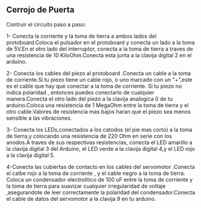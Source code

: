 ## Cerrojo de Puerta

Contruir el circuito paso a paso:

1- Conecta la corriente y la toma de tierra a ambos lados del protoboard.Coloca el pulsador en el protoboard y conecta un lado a la toma de 5V.En el otro lado del interruptor,
conecta a la toma de tierra a traves de una resistencia de 10 KiloOhm.Conecta esta junta a la clavija digital 2 en el arduino.

2- Conecta los cables del piezo al protoboard .Conecta un cable a la toma de corriente.Si tu piezo tiene un cable rojo, o uno marcado con un "+",este es el cable que hay
que conectar a la toma de corriente.
Si tu piezo no indica polaridad , entonces puedes conectarlo de cualquier manera.Conecta el otro lado del piezo a la clavija analogica 0 de tu arduino.Coloca una resistencia 
de 1 MegaOhm entre la toma de tierra y el otro cable.Valores de resistencia mas bajos haran que el piezo sea menos sensible a las vibraciones.

3- Conecta los LEDs,conectados a los catodos (el pie mas corto) a la toma de tierra,y colocando una resistencia de 220 Ohm en serie con los anodos.A traves de sus respectivas 
resistencias, conecta el LED amarillo a la clavija digital 3 del Arduino, el LED verde a la clavija digital 4,y el LED rojo a la clavija digital 5.

4-Conecta las cubiertas de contacto en los cables del servomotor .Conecta el calbe rojo a la toma de corriente , y el cable negro a la toma de tierra. Coloca un condensador
electrolitico de 100 uF entre la toma de corriente y la toma de tierra para suavizar cualquier irregularidad de voltaje ,asegurandote de leer correctamente la polaridad 
del condensador.Conecta el cable de datos del servomotor a la clavija 9 en tu arduino. 
